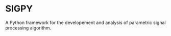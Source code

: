 # SIGPY

A Python framework for the developement and analysis of parametric signal processing algorithm.



